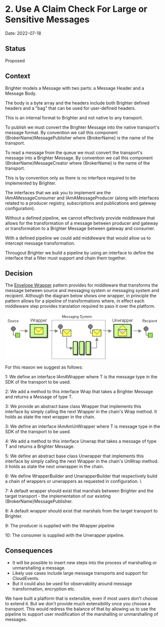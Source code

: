 # 2. Use A Claim Check For Large or Sensitive Messages 

Date: 2022-07-18

## Status

Proposed

## Context

Brighter models a Message with two parts: a Message Header and a Message Body. 

The body is a byte array and the headers include both Brighter defined headers and a "bag" that can be used for user-defined headers.

This is an internal format to Brighter and not native to any transport.

To publish we must convert the Brighter Message into the native transport's message format. By convention we call this component {BrokerName}MessagePublisher where {BrokerName} is the name of the transport.

To read a message from the queue we must convert the transport's message into a Brighter Message. By convention we call this component {BrokerName}MessageCreator where {BrokerName} is the name of the transport.

This is by convention only as there is no interface required to be implemented by Brighter.

The interfaces that we ask you to implement are the IAmAMessageConsumer and IAmAMessageProducer (along with interfaces related to a producer registry, subscriptions and publications and gateway configuration).

Without a defined pipeline, we cannot effectively provide middleware that allows for the transformation of a message between producer and gateway or transformation to a Brighter Message between gateway and consumer.

With a defined pipeline we could add middleware that would allow us to intercept message transformation.

Througout Brighter we build a pipeline by using an interface to define the interface that a filter must support and chain them together.

## Decision

The [Envelope Wrapper](https://www.enterpriseintegrationpatterns.com/patterns/messaging/EnvelopeWrapper.html) pattern provides for middleware that transforms the message between source and messaging system or messaging system and recipient. Although the diagram below shows one wrapper, in principle the pattern allows for a pipeline of transformations where, in effect each middleware step provides translation required to pass it over the platform.

![Claim Check](images/Wrapper.gif)

For this reason we suggest as follows:

1: We define an interface IAmAWrapper<T> where T is the message type in the SDK of the transport to be used.

2: We add a method to this interface Wrap that takes a Brighter Message and returns a Message of type T.

3: We provide an abstract base class Wrapper that implements this interface by simply calling the next Wrapper in the chain's Wrap method. It holds as state the next wrapper in the chain.

3: We define an interface IAmAmUnWrapper<T> where T is message type in the SDK of the transport to be used. 

4: We add a method to this interface Unwrap that takes a message of type T and returns a Brighter Message.

5: We define an abstract base class Unwrapper that implements this interface by simply calling the next Wrapper in the chain's UnWrap method. it holds as state the next unwrapper in the chain.

6: We define WrapperBuilder and UnwrapperBuilder that respectively build a chain of wrappers or unwrappers as requested in configuration. \

7: A default wrapper should exist that marshals between Brighter and the target transport - the implementation of our existing {BrokerName}MessagePublisher. 

8: A default wrapper should exist that marshals from the target transport to Brighter.

9: The producer is supplied with the Wrapper pipeline

10: The consumer is supplied with the Unwrapper pipeline.


## Consequences

* It will be possible to insert new steps into the process of marshalling or unmarshalling a message.
* Likely use cases include large message transports and support for CloudEvents.
* But it could also be used for observability around message transformation, encryption etc.

We have built a platform that is extensible, even if most users don't choose to extend it. But we don't provide much extensibility once you choose a transport. This would redress the balance of that by allowing us to use the pipeline to support user modification of the marshalling or unmarshalling of messages.

